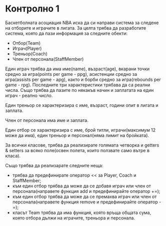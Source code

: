 # Контролно 1

Баскетболната асоциация NBA иска да си направи система за следене на отборите и играчите в лигата. За целта трябва да разработите система, която да пази информация за следните обекти:

 * Отбор(Team)
 * Играч(Player)
 * Треньор(Coach)
 * Член от персонала(StaffMember)

Един играч трябва да има име(name), възраст(age), вкарани точки средно за игра(points per game - ppg), асистенции средно за игра(assists per game - apg), както и борби средно за игра(rebounds per game - rpg). Последните три характеристики трябава да са реални числа. Също трябва да пазите по някакъв начин и заплатата на един играч - реално число.

Един треньор се характеризира с име, възраст, години опит в лигата и заплата.

Член от персонала има име и заплата.

Един отбор се характеризира с име, брой титли, играчи(максимум 12 може да има), един треньор и персонал(няма лимит на бройката).

За всички класове, трябва да реализирате голямата четворка и getters & setters за всяко поле(освен полета, които ползвате само вътре в класа).

Също трябва да реализарате следните неща:
 * трябва да предефинирате оператор << за Player, Coach и StaffMember;
 * към един отбор трябва да може да се добавя играч или член от персонала(направете функция add и предефинирайте оператор +=);
 * към един отбор трябва да може да се премахва играч или член от персонала(направете функция remove и предефинирайте оператор -=);
 * класът Team трябва да има функция, която връща общата сума, която отбора дължи на играчите, треньора и персонала.


